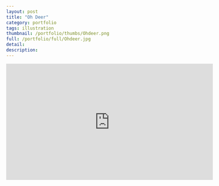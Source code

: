 ```yaml
---
layout: post
title: "Oh Deer"
category: portfolio
tags: illustration
thumbnail: /portfolio/thumbs/Ohdeer.png
full: /portfolio/full/Ohdeer.jpg
detail:
description:
---
```

<iframe width="560" height="315" src="https://www.youtube.com/embed/70T4R_4BAkM" frameborder="0" allowfullscreen></iframe>